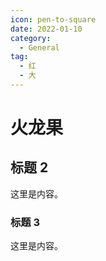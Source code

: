 ```yaml
---
icon: pen-to-square
date: 2022-01-10
category:
  - General
tag:
  - 红
  - 大
---
```


# 火龙果

## 标题 2

这里是内容。

### 标题 3

这里是内容。
